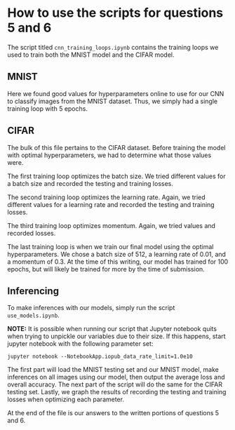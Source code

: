 # How to use the scripts for questions 5 and 6
The script titled `cnn_training_loops.ipynb` contains the training loops we used to train both the
MNIST model and the CIFAR model. 

## MNIST
Here we found good values for hyperparameters online to use for our CNN to classify images from the
MNIST dataset. Thus, we simply had a single training loop with 5 epochs.

## CIFAR
The bulk of this file pertains to the CIFAR dataset. Before training the model with optimal hyperparameters,
we had to determine what those values were.

The first training loop optimizes the batch size. We tried different values for a batch size and recorded
the testing and training losses.

The second training loop optimizes the learning rate. Again, we tried different values for a learning
rate and recorded the testing and training losses.

The third training loop optimizes momentum. Again, we tried values and recorded losses.

The last training loop is when we train our final model using the optimal hyperparameters. We chose
a batch size of 512, a learning rate of 0.01, and a momentum of 0.3. At the time of this writing,
our model has trained for 100 epochs, but will likely be trained for more by the time of
submission.

## Inferencing
To make inferences with our models, simply run the script `use_models.ipynb`. 

**NOTE:** It is possible when running our script that Jupyter notebook
quits when trying to unpickle our variables due to their size. If this happens, start jupyter notebook
with the following parameter set:

`jupyter notebook --NotebookApp.iopub_data_rate_limit=1.0e10`

The first part will load the
MNIST testing set and our MNIST model, make inferences on all images using our model, then output the
average loss and overall accuracy. The next part of the script will do the same for the CIFAR testing set.
Lastly, we graph the results of recording the testing and training losses when optimizing each parameter.

At the end of the file is our answers to the written portions of questions 5 and 6.